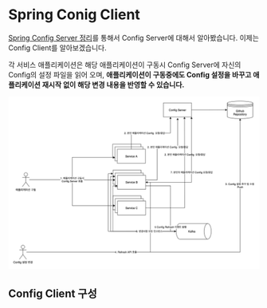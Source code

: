 # Spring Conig Client

[Spring Config Server 정리](https://cheese10yun.github.io/spring-config-server/)를 통해서 Config Server에 대해서 알아봤습니다. 이제는 Config Client를 알아보겠습니다. 

각 서비스 애플리케이션은 해당 애플리케이션이 구동시 Config Server에 자신의 Config의 설정 파일을 읽어 오며, **애플리케이션이 구동중에도 Config 설정을 바꾸고 애플리케이션 재시작 없이 해당 변경 내용을 반영할 수 있습니다.**

![](images/config-server1.png)


## Config Client 구성
